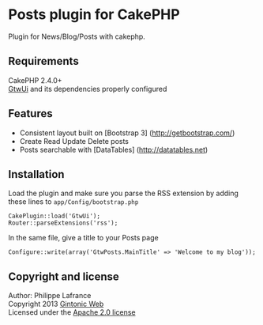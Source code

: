 # Posts plugin for CakePHP

Plugin for News/Blog/Posts with cakephp.

## Requirements

CakePHP 2.4.0+   
[GtwUi](https://github.com/Phillaf/GtwUi) and its dependencies properly configured

## Features

* Consistent layout built on [Bootstrap 3] (http://getbootstrap.com/)
* Create Read Update Delete posts
* Posts searchable with [DataTables] (http://datatables.net)

## Installation

Load the plugin and make sure you parse the RSS extension by adding these lines to `app/Config/bootstrap.php`

    CakePlugin::load('GtwUi');
    Router::parseExtensions('rss');
    
In the same file, give a title to your Posts page

    Configure::write(array('GtwPosts.MainTitle' => 'Welcome to my blog'));
    
    
## Copyright and license
Author: Philippe Lafrance    
Copyright 2013 [Gintonic Web](http://gintonicweb.com)    
Licensed under the [Apache 2.0 license](http://www.apache.org/licenses/LICENSE-2.0.html)